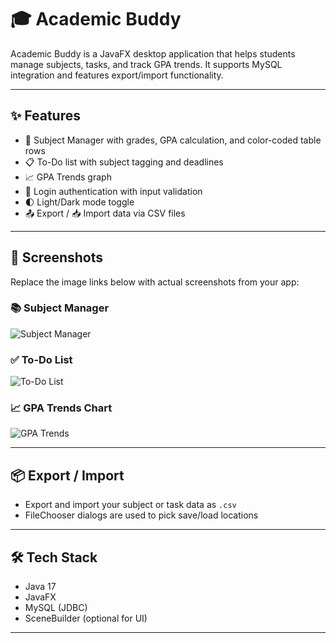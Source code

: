 # 🎓 Academic Buddy

Academic Buddy is a JavaFX desktop application that helps students manage subjects, tasks, and track GPA trends. It supports MySQL integration and features export/import functionality.

---

## ✨ Features

- 📘 Subject Manager with grades, GPA calculation, and color-coded table rows
- 📋 To-Do list with subject tagging and deadlines
- 📈 GPA Trends graph
- 🔐 Login authentication with input validation
- 🌓 Light/Dark mode toggle
- 📤 Export / 📥 Import data via CSV files

---

## 📸 Screenshots

Replace the image links below with actual screenshots from your app:

### 📚 Subject Manager  
![Subject Manager](link-to-subject-manager-screenshot)

### ✅ To-Do List  
![To-Do List](link-to-todo-screenshot)

### 📈 GPA Trends Chart  
![GPA Trends](link-to-gpa-chart-screenshot)

---

## 📦 Export / Import

- Export and import your subject or task data as `.csv`
- FileChooser dialogs are used to pick save/load locations

---

## 🛠 Tech Stack

- Java 17  
- JavaFX  
- MySQL (JDBC)  
- SceneBuilder (optional for UI)  

---
